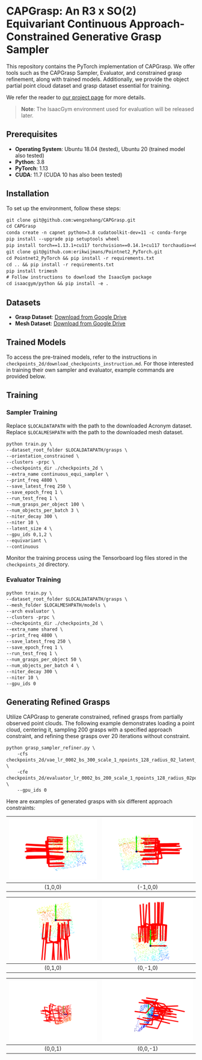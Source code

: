 # CAPGrasp: An R3 x SO(2) Equivariant Continuous Approach-Constrained Generative Grasp Sampler

This repository contains the PyTorch implementation of CAPGrasp. We offer tools such as the CAPGrasp Sampler, Evaluator, and constrained grasp refinement, along with trained models. Additionally, we provide the object partial point cloud dataset and grasp dataset essential for training.

We refer the reader to [our project page](https://wengzehang.github.io/CAPGrasp/) for more details.

> **Note**: The IsaacGym environment used for evaluation will be released later.

## Prerequisites

- **Operating System**: Ubuntu 18.04 (tested), Ubuntu 20 (trained model also tested)
- **Python**: 3.8
- **PyTorch**: 1.13
- **CUDA**: 11.7 (CUDA 10 has also been tested)

## Installation

To set up the environment, follow these steps:

``` 0.7.1 lightning
git clone git@github.com:wengzehang/CAPGrasp.git
cd CAPGrasp
conda create -n capnet python=3.8 cudatoolkit-dev=11 -c conda-forge
pip install --upgrade pip setuptools wheel
pip install torch==1.13.1+cu117 torchvision==0.14.1+cu117 torchaudio==0.13.1 --extra-index-url https://download.pytorch.org/whl/cu117
git clone git@github.com:erikwijmans/Pointnet2_PyTorch.git
cd Pointnet2_PyTorch && pip install -r requirements.txt
cd .. && pip install -r requirements.txt 
pip install trimesh
# Follow instructions to download the IsaacGym package
cd isaacgym/python && pip install -e .
```

## Datasets

- **Grasp Dataset**: [Download from Google Drive](https://drive.google.com/drive/folders/1D-7twxwE-PZ1QmVei5PsCHeKXhZopMLN?usp=sharing)
- **Mesh Dataset**: [Download from Google Drive](https://drive.google.com/file/d/1BITM0ntPUNTIWthFdveoUMMblH9zaAOp/view?usp=drive_link)

## Trained Models

To access the pre-trained models, refer to the instructions in `checkpoints_2d/download_checkpoints_instruction.md`. For those interested in training their own sampler and evaluator, example commands are provided below.

## Training

### Sampler Training

Replace `$LOCALDATAPATH` with the path to the downloaded Acronym dataset.
Replace `$LOCALMESHPATH` with the path to the downloaded mesh dataset.

```
python train.py \
--dataset_root_folder $LOCALDATAPATH/grasps \
--orientation_constrained \
--clusters -prpc \
--checkpoints_dir ./checkpoints_2d \
--extra_name continuous_equi_sampler \
--print_freq 4800 \
--save_latest_freq 250 \
--save_epoch_freq 1 \
--run_test_freq 1 \
--num_grasps_per_object 100 \
--num_objects_per_batch 3 \
--niter_decay 300 \
--niter 10 \
--latent_size 4 \
--gpu_ids 0,1,2 \
--equivariant \
--continuous
```

Monitor the training process using the Tensorboard log files stored in the `checkpoints_2d` directory.

### Evaluator Training

```
python train.py \
--dataset_root_folder $LOCALDATAPATH/grasps \
--mesh_folder $LOCALMESHPATH/models \
--arch evaluator \
--clusters -prpc \
--checkpoints_dir ./checkpoints_2d \
--extra_name shared \
--print_freq 4800 \
--save_latest_freq 250 \
--save_epoch_freq 1 \
--run_test_freq 1 \
--num_grasps_per_object 50 \
--num_objects_per_batch 4 \
--niter_decay 300 \
--niter 10 \
--gpu_ids 0

```

## Generating Refined Grasps

Utilize CAPGrasp to generate constrained, refined grasps from partially observed point clouds. The following example demonstrates loading a point cloud, centering it, sampling 200 grasps with a specified approach constraint, and refining these grasps over 20 iterations without constraint.

```
python grasp_sampler_refiner.py \
    -cfs checkpoints_2d/vae_lr_0002_bs_300_scale_1_npoints_128_radius_02_latent_size_4_position_constrained_orientation_constrained_continuous_equivariant_clusters_prerendered_continuous_equi_regloss/ \
    -cfe checkpoints_2d/evaluator_lr_0002_bs_200_scale_1_npoints_128_radius_02pointnet++_clusters_prerendered_0401 \
    --gpu_ids 0
```

Here are examples of generated grasps with six different approach constraints:

| ![a](demo/g1.png) | ![d](demo/g2.png) |
|:-----------------:|:-----------------:|
|     (1,0,0)       |     (-1,0,0)      |

| ![b](demo/g3.png) | ![e](demo/g4.png) |
|:-----------------:|:-----------------:|
|      (0,1,0)     |     (0,-1,0)       |

| ![c](demo/g5.png) | ![f](demo/g6.png) |
|:-----------------:|:-----------------:|
|      (0,0,1)      |     (0,0,-1)      |

